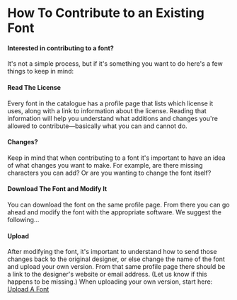 <h1>How To Contribute to an Existing Font</h1>

<h4> Interested in contributing to a font?</h4>
<p>
It's not a simple process, but if it's something you want to do here's a few things to keep in mind:
</p>
<h4>Read The License</h4>
<p> Every font in the catalogue has a profile page that lists which license it uses, along with a link to information about the license. Reading that information will help you understand what additions and changes you're allowed to contribute&mdash;basically what you can and cannot do.

<h4>Changes?</h4>
<p> Keep in mind that when contributing to a font it's important to have an idea of what changes you want to make. For example, are there missing characters you can add? Or are you wanting to change the font itself?

<h4>Download The Font and Modify It</h4> 
<p>You can download the font on the same profile page. From there you can go ahead and modify the font with the appropriate software. We suggest the following...

<h4>Upload</h4>
<p>After modifying the font, it's important to understand how to send those changes back to the original designer, or else change the name of the font and upload your own version. From that same profile page there should be a link to the designer's website or email address. (Let us know if this happens to be missing.) When uploading your own version, start here: <a href="http://dev.openfontlibrary.org/en/create">Upload A Font</a>
</p>